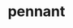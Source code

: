 ---
title: "pennant"
layout: cache
categories: [package, v0.18.1]
meta: {"versions": ["0.9"], "compilers": ["gcc@=7.3.1"], "oss": ["amzn2"], "platforms": ["linux"], "targets": ["aarch64", "graviton2", "x86_64_v3", "x86_64_v4"], "stacks": ["aws-ahug", "aws-ahug-aarch64", "root"], "num_specs": 4, "num_specs_by_stack": {"aws-ahug-aarch64": 2, "root": 4, "aws-ahug": 2}}
spec_details: [{"hash": "svoev7moyzugq5svgbmh466vzx3n4hcl", "compiler": "gcc@=7.3.1", "versions": ["0.9"], "os": "amzn2", "platform": "linux", "target": "graviton2", "variants": ["~debug", "+mpi", "+openmp"], "stacks": ["aws-ahug-aarch64", "root"], "size": "-", "tarball": "https://binaries.spack.io/releases/v0.18.1/build_cache/linux-amzn2-graviton2/gcc-7.3.1/pennant-0.9/linux-amzn2-graviton2-gcc-7.3.1-pennant-0.9-svoev7moyzugq5svgbmh466vzx3n4hcl.spack"}, {"hash": "5xhjwuqntapppnab5x325gudwvmeqzgq", "compiler": "gcc@=7.3.1", "versions": ["0.9"], "os": "amzn2", "platform": "linux", "target": "aarch64", "variants": ["~debug", "+mpi", "+openmp"], "stacks": ["aws-ahug-aarch64", "root"], "size": "-", "tarball": "https://binaries.spack.io/releases/v0.18.1/build_cache/linux-amzn2-aarch64/gcc-7.3.1/pennant-0.9/linux-amzn2-aarch64-gcc-7.3.1-pennant-0.9-5xhjwuqntapppnab5x325gudwvmeqzgq.spack"}, {"hash": "o7ujweocwep43iu27g53xvmdgjsbrbor", "compiler": "gcc@=7.3.1", "versions": ["0.9"], "os": "amzn2", "platform": "linux", "target": "x86_64_v4", "variants": ["~debug", "+mpi", "+openmp"], "stacks": ["root", "aws-ahug"], "size": "-", "tarball": "https://binaries.spack.io/releases/v0.18.1/build_cache/linux-amzn2-x86_64_v4/gcc-7.3.1/pennant-0.9/linux-amzn2-x86_64_v4-gcc-7.3.1-pennant-0.9-o7ujweocwep43iu27g53xvmdgjsbrbor.spack"}, {"hash": "svru6tja2k53gkwaawzuj672nxcnwcjl", "compiler": "gcc@=7.3.1", "versions": ["0.9"], "os": "amzn2", "platform": "linux", "target": "x86_64_v3", "variants": ["~debug", "+mpi", "+openmp"], "stacks": ["root", "aws-ahug"], "size": "-", "tarball": "https://binaries.spack.io/releases/v0.18.1/build_cache/linux-amzn2-x86_64_v3/gcc-7.3.1/pennant-0.9/linux-amzn2-x86_64_v3-gcc-7.3.1-pennant-0.9-svru6tja2k53gkwaawzuj672nxcnwcjl.spack"}]
---